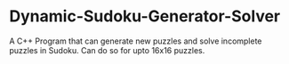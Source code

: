 # Dynamic-Sudoku-Generator-Solver
A C++ Program that can generate new puzzles and solve incomplete puzzles in Sudoku. Can do so for upto 16x16 puzzles.
